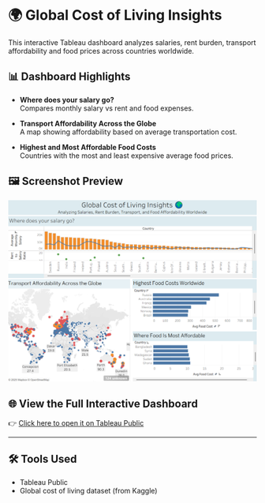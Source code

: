 # 🌍 Global Cost of Living Insights

This interactive Tableau dashboard analyzes salaries, rent burden, transport affordability and food prices across countries worldwide.

## 📊 Dashboard Highlights

- **Where does your salary go?**  
  Compares monthly salary vs rent and food expenses.

- **Transport Affordability Across the Globe**  
  A map showing affordability based on average transportation cost.

- **Highest and Most Affordable Food Costs**  
  Countries with the most and least expensive average food prices.

## 🖼️ Screenshot Preview

![Dashboard Screenshot](Dashboard.png)

## 🌐 View the Full Interactive Dashboard

👉 [Click here to open it on Tableau Public](https://public.tableau.com/app/profile/hima.deepika.mannam/viz/GlobalCostofLivingInsights_17542477495420/GlobalCostofLivingInsights)

---

## 🛠 Tools Used
- Tableau Public
- Global cost of living dataset (from Kaggle)

